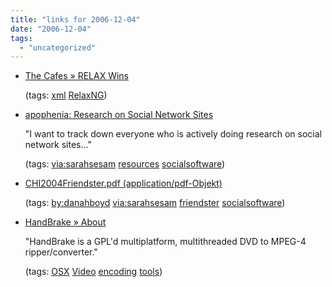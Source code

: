 ```yaml
---
title: "links for 2006-12-04"
date: "2006-12-04"
tags: 
  - "uncategorized"
---
```


- [The Cafes » RELAX Wins](http://cafe.elharo.com/xml/relax-wins/)
    
    (tags: [xml](http://del.icio.us/heinzwittenbrink/xml) [RelaxNG](http://del.icio.us/heinzwittenbrink/RelaxNG))
    
- [apophenia: Research on Social Network Sites](http://www.zephoria.org/thoughts/archives/2006/08/19/research_on_soc.html)
    
    "I want to track down everyone who is actively doing research on social network sites..."
    
    (tags: [via:sarahsesam](http://del.icio.us/heinzwittenbrink/via:sarahsesam) [resources](http://del.icio.us/heinzwittenbrink/resources) [socialsoftware](http://del.icio.us/heinzwittenbrink/socialsoftware))
    
- [CHI2004Friendster.pdf (application/pdf-Objekt)](http://www.danah.org/papers/CHI2004Friendster.pdf)
    
    (tags: [by:danahboyd](http://del.icio.us/heinzwittenbrink/by:danahboyd) [via:sarahsesam](http://del.icio.us/heinzwittenbrink/via:sarahsesam) [friendster](http://del.icio.us/heinzwittenbrink/friendster) [socialsoftware](http://del.icio.us/heinzwittenbrink/socialsoftware))
    
- [HandBrake » About](http://handbrake.m0k.org/?page_id=2)
    
    "HandBrake is a GPL'd multiplatform, multithreaded DVD to MPEG-4 ripper/converter."
    
    (tags: [OSX](http://del.icio.us/heinzwittenbrink/OSX) [Video](http://del.icio.us/heinzwittenbrink/Video) [encoding](http://del.icio.us/heinzwittenbrink/encoding) [tools](http://del.icio.us/heinzwittenbrink/tools))
